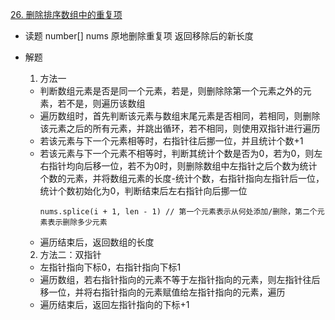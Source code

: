 [26. 删除排序数组中的重复项](https://leetcode-cn.com/problems/remove-duplicates-from-sorted-array/)

- 读题
    number[] nums 
    原地删除重复项
    返回移除后的新长度

- 解题 
    1. 方法一
    - 判断数组元素是否是同一个元素，若是，则删除除第一个元素之外的元素，若不是，则遍历该数组
    - 遍历数组时，首先判断该元素与数组末尾元素是否相同，若相同，则删除该元素之后的所有元素，并跳出循环，若不相同，则使用双指针进行遍历
    - 若该元素与下一个元素相等时，右指针往后挪一位，并且统计个数+1
    - 若该元素与下一个元素不相等时，判断其统计个数是否为0，若为0，则左右指针均向后移一位，若不为0时，则删除数组中左指针之后个数为统计个数的元素，并将数组元素的长度-统计个数，右指针指向左指针后一位，统计个数初始化为0，判断结束后左右指针向后挪一位
        ```
        nums.splice(i + 1, len - 1) // 第一个元素表示从何处添加/删除，第二个元素表示删除多少元素
        ```
    - 遍历结束后，返回数组的长度

    2. 方法二：双指针
    - 左指针指向下标0，右指针指向下标1
    - 遍历数组，若右指针指向的元素不等于左指针指向的元素，则左指针往后移一位，并将右指针指向的元素赋值给左指针指向的元素，遍历
    - 遍历结束后，返回左指针指向的下标+1